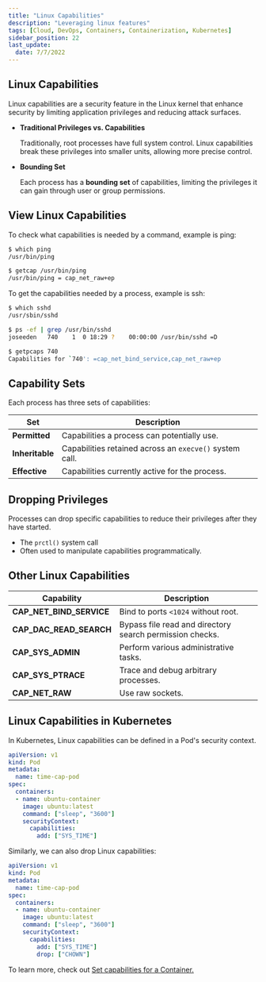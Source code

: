```yaml
---
title: "Linux Capabilities"
description: "Leveraging linux features"
tags: [Cloud, DevOps, Containers, Containerization, Kubernetes]
sidebar_position: 22
last_update:
  date: 7/7/2022
---
```



## Linux Capabilities 

Linux capabilities are a security feature in the Linux kernel that enhance security by limiting application privileges and reducing attack surfaces.

- **Traditional Privileges vs. Capabilities**  

  Traditionally, root processes have full system control. Linux capabilities break these privileges into smaller units, allowing more precise control.

- **Bounding Set**  

  Each process has a **bounding set** of capabilities, limiting the privileges it can gain through user or group permissions.

## View Linux Capabilities 

To check what capabilities is needed by a command, example is ping:

```bash
$ which ping
/usr/bin/ping

$ getcap /usr/bin/ping
/usr/bin/ping = cap_net_raw+ep
```

To get the capabilities needed by a process, example is ssh:

```bash
$ which sshd
/usr/sbin/sshd

$ ps -ef | grep /usr/bin/sshd
joseeden   740    1  0 18:29 ?    00:00:00 /usr/bin/sshd =D

$ getpcaps 740
Capabilities for `740': =cap_net_bind_service,cap_net_raw+ep
```


## Capability Sets  

Each process has three sets of capabilities:  


| **Set**         | **Description**                                      |  
|------------------|------------------------------------------------------|  
| **Permitted**    | Capabilities a process can potentially use.          |  
| **Inheritable**  | Capabilities retained across an `execve()` system call. |  
| **Effective**    | Capabilities currently active for the process.       |  

## Dropping Privileges

Processes can drop specific capabilities to reduce their privileges after they have started.

- The `prctl()` system call 
- Often used to manipulate capabilities programmatically.

## Other Linux Capabilities  

| **Capability**            | **Description**                                         |  
|----------------------------|---------------------------------------------------------|  
| **CAP_NET_BIND_SERVICE**   | Bind to ports `<1024` without root.                       |  
| **CAP_DAC_READ_SEARCH**    | Bypass file read and directory search permission checks. |  
| **CAP_SYS_ADMIN**          | Perform various administrative tasks.                  |  
| **CAP_SYS_PTRACE**         | Trace and debug arbitrary processes.                   |  
| **CAP_NET_RAW**            | Use raw sockets.                                       |  

## Linux Capabilities in Kubernetes 

In Kubernetes, Linux capabilities can be defined in a Pod's security context.  

```yaml 
apiVersion: v1
kind: Pod
metadata:
  name: time-cap-pod
spec:
  containers:
  - name: ubuntu-container
    image: ubuntu:latest
    command: ["sleep", "3600"]
    securityContext:
      capabilities:
        add: ["SYS_TIME"]
```

Similarly, we can also drop Linux capabilities:

```yaml 
apiVersion: v1
kind: Pod
metadata:
  name: time-cap-pod
spec:
  containers:
  - name: ubuntu-container
    image: ubuntu:latest
    command: ["sleep", "3600"]
    securityContext:
      capabilities:
        add: ["SYS_TIME"]
        drop: ["CHOWN"]
```

To learn more, check out [Set capabilities for a Container.](https://kubernetes.io/docs/tasks/configure-pod-container/security-context/#set-capabilities-for-a-container) 






 

 
